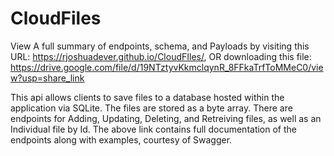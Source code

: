 # CloudFiles

View A full summary of endpoints, schema, and Payloads by visiting this URL: https://rjoshuadever.github.io/CloudFIles/, OR downloading this file: https://drive.google.com/file/d/19NTztyvKkmclqynR_8FFkaTrfToMMeC0/view?usp=share_link

This api allows clients to save files to a database hosted within the application via SQLite. The files are stored as a byte array. There are endpoints for Adding, Updating, Deleting, and Retreiving files, as well as an Individual file by Id. The above link contains full documentation of the endpoints along with examples, courtesy of Swagger. 
